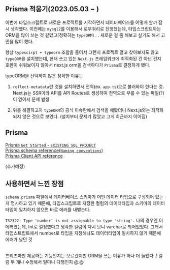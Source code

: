 ## Prisma 적응기(2023.05.03 ~ )

이번에 타입스크립트로 새로운 프로젝트를 시작하면서 데이터베이스를 어떻게 할까 잠시 생각했다. 이전에는 `mysql2`를 이용해서 로우쿼리로 진행했는데, 타입스크립트와는 ORM을 많이 쓰는 것 같았고(정확히는 `typeORM`) . . 새로운 걸 좀 해보고 싶기도 해서 고민을 많이 했다. <br>

항상 `typescirpt + typeorm` 조합을 들어서 그런지 프로젝트 열고 찾아보지도 않고 `typeORM`을 설치했는데, 현재 쓰고 있는 `Next.js` 프레임워크에 최적화된 건 아닌 건지 호환이 쉬워보이지 않아서 next.js orm을 검색하다가 `Prisma`로 결정하게 됐다. <br>

typeORM을 선택하지 않은 정확한 이유는<br>

1. `reflect-metadata`란 것을 설치하면서 전역(ex. `app.ts`)으로 불러와야 한다는 것. Next.js는 SSR이라 API를 API Routes로 생성하여 전역으로 부를 수 있는 파일(?)이 없어서 문제 발생

2. 위를 해결하고자 `typeORM`의 공식 이슈란에서 검색을 해봤더니 Next.js와는 최적화되지 않은 것으로 보였다. (설치부터 문제가 많았고 그게 최근까지 이어짐)

## Prisma

[Prisma `Get Started` - `EXISTING SQL PROJECT`](https://www.prisma.io/docs/getting-started/setup-prisma/add-to-existing-project/relational-databases-typescript-mysql)<br>
[Prisma schema reference(`Naming conventions`)](https://www.prisma.io/docs/reference/api-reference/prisma-schema-reference#naming-conventions)<br>
[Prisma Client API reference](https://www.prisma.io/docs/reference/api-reference/prisma-client-reference#findmany)

(추가예정)
<br>

## 사용하면서 느낀 장점

`schema.prisma` 파일에서 데이터베이스 스키마가 어떤 데이터 타입으로 구성되어 있는지 명시하고 있기 때문에, 타입스크립트로 지정한 컬럼의 데이터타입과 스키마의 데이터타입이 일치하지 않으면 바로 에러를 내뱉는다. <br>

`TS2322: Type 'number' is not assignable to type 'string'.` 나의 경우엔 이 에러였는데, Int로 설정했다고 생각한 컬럼이 다시 보니 varchar로 되어있었다. 그래서 타입스트립트에서 number로 타입을 지정해놔도 데이터타입이 일치하지 않기 때문에 에러가 났던 것<br>

<br>
프리즈마만 제공하는 기능인지는 모르겠지만 ORM을 쓰는 이유가 하나 더 늘었다..! 컬럼 두 개나 수정해서 얼마나 다행인지 @.@

